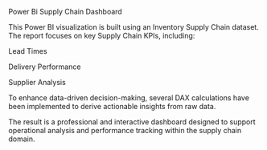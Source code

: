 Power Bi Supply Chain Dashboard

This Power BI visualization is built using an Inventory Supply Chain dataset. The report focuses on key Supply Chain KPIs, including:

Lead Times

Delivery Performance

Supplier Analysis

To enhance data-driven decision-making, several DAX calculations have been implemented to derive actionable insights from raw data.

The result is a professional and interactive dashboard designed to support operational analysis and performance tracking within the supply chain domain.

